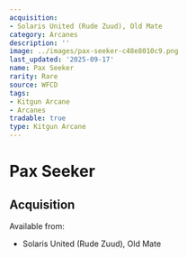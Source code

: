 ```yaml
---
acquisition:
- Solaris United (Rude Zuud), Old Mate
category: Arcanes
description: ''
image: ../images/pax-seeker-c48e8010c9.png
last_updated: '2025-09-17'
name: Pax Seeker
rarity: Rare
source: WFCD
tags:
- Kitgun Arcane
- Arcanes
tradable: true
type: Kitgun Arcane
---
```


# Pax Seeker

## Acquisition

Available from:
- Solaris United (Rude Zuud), Old Mate

